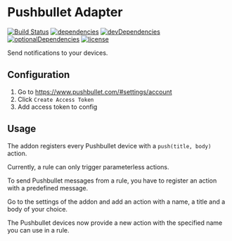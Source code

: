 # Pushbullet Adapter

[![Build Status](https://travis-ci.org/tim-hellhake/pushbullet-adapter.svg?branch=master)](https://travis-ci.org/tim-hellhake/pushbullet-adapter)
[![dependencies](https://david-dm.org/tim-hellhake/pushbullet-adapter.svg)](https://david-dm.org/tim-hellhake/pushbullet-adapter)
[![devDependencies](https://david-dm.org/tim-hellhake/pushbullet-adapter/dev-status.svg)](https://david-dm.org/tim-hellhake/pushbullet-adapter?type=dev)
[![optionalDependencies](https://david-dm.org/tim-hellhake/pushbullet-adapter/optional-status.svg)](https://david-dm.org/tim-hellhake/pushbullet-adapter?type=optional)
[![license](https://img.shields.io/badge/license-MPL--2.0-blue.svg)](LICENSE)

Send notifications to your devices.

## Configuration
1. Go to https://www.pushbullet.com/#settings/account
2. Click `Create Access Token`
3. Add access token to config

## Usage
The addon registers every Pushbullet device with a `push(title, body)` action.

Currently, a rule can only trigger parameterless actions.

To send Pushbullet messages from a rule, you have to register an action with a predefined message.

Go to the settings of the addon and add an action with a name, a title and a body of your choice.

The Pushbullet devices now provide a new action with the specified name you can use in a rule.
